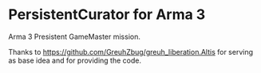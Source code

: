 # PersistentCurator for Arma 3
Arma 3 Presistent GameMaster mission.

Thanks to https://github.com/GreuhZbug/greuh_liberation.Altis for serving as base idea and for providing the code.
